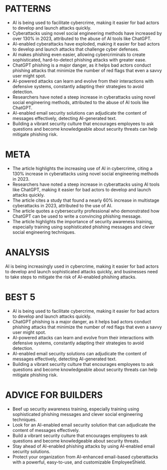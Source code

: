 # PATTERNS

* AI is being used to facilitate cybercrime, making it easier for bad actors to develop and launch attacks quickly.
* Cyberattacks using novel social engineering methods have increased by over 130% in 2023, attributed to the abuse of AI tools like ChatGPT.
* AI-enabled cyberattacks have exploded, making it easier for bad actors to develop and launch attacks that challenge cyber defenses.
* AI makes phishing even easier, allowing cybercriminals to create sophisticated, hard-to-detect phishing attacks with greater ease.
* ChatGPT phishing is a major danger, as it helps bad actors conduct phishing attacks that minimize the number of red flags that even a savvy user might spot.
* AI-powered attacks can learn and evolve from their interactions with defensive systems, constantly adapting their strategies to avoid detection.
* Researchers have noted a steep increase in cyberattacks using novel social engineering methods, attributed to the abuse of AI tools like ChatGPT.
* AI-enabled email security solutions can adjudicate the content of messages effectively, detecting AI-generated text.
* Building a vibrant security culture that encourages employees to ask questions and become knowledgeable about security threats can help mitigate phishing risk.

# META

* The article highlights the increasing use of AI in cybercrime, citing a 130% increase in cyberattacks using novel social engineering methods in 2023.
* Researchers have noted a steep increase in cyberattacks using AI tools like ChatGPT, making it easier for bad actors to develop and launch attacks quickly.
* The article cites a study that found a nearly 60% increase in multistage cyberattacks in 2023, attributed to the use of AI.
* The article quotes a cybersecurity professional who demonstrated how ChatGPT can be used to write a convincing phishing message.
* The article highlights the importance of security awareness training, especially training using sophisticated phishing messages and clever social engineering techniques.

# ANALYSIS

AI is being increasingly used in cybercrime, making it easier for bad actors to develop and launch sophisticated attacks quickly, and businesses need to take steps to mitigate the risk of AI-enabled phishing attacks.

# BEST 5

* AI is being used to facilitate cybercrime, making it easier for bad actors to develop and launch attacks quickly.
* ChatGPT phishing is a major danger, as it helps bad actors conduct phishing attacks that minimize the number of red flags that even a savvy user might spot.
* AI-powered attacks can learn and evolve from their interactions with defensive systems, constantly adapting their strategies to avoid detection.
* AI-enabled email security solutions can adjudicate the content of messages effectively, detecting AI-generated text.
* Building a vibrant security culture that encourages employees to ask questions and become knowledgeable about security threats can help mitigate phishing risk.

# ADVICE FOR BUILDERS

* Beef up security awareness training, especially training using sophisticated phishing messages and clever social engineering techniques.
* Look for an AI-enabled email security solution that can adjudicate the content of messages effectively.
* Build a vibrant security culture that encourages employees to ask questions and become knowledgeable about security threats.
* Stay ahead of AI-enabled phishing attacks by using AI-enabled email security solutions.
* Protect your organization from AI-enhanced email-based cyberattacks with a powerful, easy-to-use, and customizable EmployeeShield.
